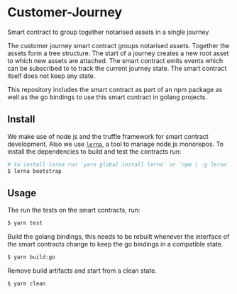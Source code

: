 # Customer-Journey
Smart contract to group together notarised assets in a single journey

The customer journey smart contract groups notarised assets. Together the 
assets form a tree structure. The start of a journey creates a new root asset
to which new assets are attached. The smart contract emits events which can 
be subscribed to to track the current journey state. The smart contract itself
does not keep any state.

This repository includes the smart contract as part of an npm package as well 
as the go bindings to use this smart contract in golang projects.

## Install

We make use of node js and the truffle framework for smart contract
development. Also we use [`lerna`](https://github.com/lerna/lerna), a tool to
manage node.js monorepos. To install the dependencies to build and test the contracts run:

```sh
# to install lerna run `yarn global install lerna` or `npm i -g lerna`
$ lerna bootstrap
```

## Usage

The run the tests on the smart contracts, run:

```sh
$ yarn test
```

Build the golang bindings, this needs to be rebuilt whenever the interface of
the smart contracts change to keep the go bindings in a compatible state.

```sh
$ yarn build:go
```

Remove build artifacts and start from a clean state. 

```sh
$ yarn clean
```

